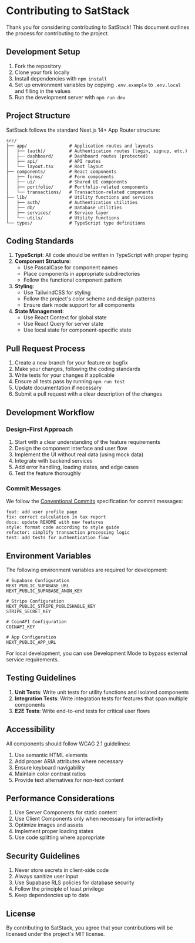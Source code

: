 # Contributing to SatStack

Thank you for considering contributing to SatStack! This document outlines the process for contributing to the project.

## Development Setup

1. Fork the repository
2. Clone your fork locally
3. Install dependencies with `npm install`
4. Set up environment variables by copying `.env.example` to `.env.local` and filling in the values
5. Run the development server with `npm run dev`

## Project Structure

SatStack follows the standard Next.js 14+ App Router structure:

```
src/
├── app/                # Application routes and layouts
│   ├── (auth)/         # Authentication routes (login, signup, etc.)
│   ├── dashboard/      # Dashboard routes (protected)
│   ├── api/            # API routes
│   └── layout.tsx      # Root layout
├── components/         # React components
│   ├── forms/          # Form components
│   ├── ui/             # Shared UI components
│   ├── portfolio/      # Portfolio-related components
│   └── transactions/   # Transaction-related components
├── lib/                # Utility functions and services
│   ├── auth/           # Authentication utilities
│   ├── db/             # Database utilities
│   ├── services/       # Service layer
│   └── utils/          # Utility functions
└── types/              # TypeScript type definitions
```

## Coding Standards

1. **TypeScript**: All code should be written in TypeScript with proper typing
2. **Component Structure**:
   - Use PascalCase for component names
   - Place components in appropriate subdirectories
   - Follow the functional component pattern
3. **Styling**:
   - Use TailwindCSS for styling
   - Follow the project's color scheme and design patterns
   - Ensure dark mode support for all components
4. **State Management**:
   - Use React Context for global state
   - Use React Query for server state
   - Use local state for component-specific state

## Pull Request Process

1. Create a new branch for your feature or bugfix
2. Make your changes, following the coding standards
3. Write tests for your changes if applicable
4. Ensure all tests pass by running `npm run test`
5. Update documentation if necessary
6. Submit a pull request with a clear description of the changes

## Development Workflow

### Design-First Approach

1. Start with a clear understanding of the feature requirements
2. Design the component interface and user flow
3. Implement the UI without real data (using mock data)
4. Integrate with backend services
5. Add error handling, loading states, and edge cases
6. Test the feature thoroughly

### Commit Messages

We follow the [Conventional Commits](https://www.conventionalcommits.org/) specification for commit messages:

```
feat: add user profile page
fix: correct calculation in tax report
docs: update README with new features
style: format code according to style guide
refactor: simplify transaction processing logic
test: add tests for authentication flow
```

## Environment Variables

The following environment variables are required for development:

```
# Supabase Configuration
NEXT_PUBLIC_SUPABASE_URL
NEXT_PUBLIC_SUPABASE_ANON_KEY

# Stripe Configuration
NEXT_PUBLIC_STRIPE_PUBLISHABLE_KEY
STRIPE_SECRET_KEY

# CoinAPI Configuration
COINAPI_KEY

# App Configuration
NEXT_PUBLIC_APP_URL
```

For local development, you can use Development Mode to bypass external service requirements.

## Testing Guidelines

1. **Unit Tests**: Write unit tests for utility functions and isolated components
2. **Integration Tests**: Write integration tests for features that span multiple components
3. **E2E Tests**: Write end-to-end tests for critical user flows

## Accessibility

All components should follow WCAG 2.1 guidelines:

1. Use semantic HTML elements
2. Add proper ARIA attributes where necessary
3. Ensure keyboard navigability
4. Maintain color contrast ratios
5. Provide text alternatives for non-text content

## Performance Considerations

1. Use Server Components for static content
2. Use Client Components only when necessary for interactivity
3. Optimize images and assets
4. Implement proper loading states
5. Use code splitting where appropriate

## Security Guidelines

1. Never store secrets in client-side code
2. Always sanitize user input
3. Use Supabase RLS policies for database security
4. Follow the principle of least privilege
5. Keep dependencies up to date

## License

By contributing to SatStack, you agree that your contributions will be licensed under the project's MIT license. 